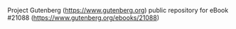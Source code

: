 Project Gutenberg (https://www.gutenberg.org) public repository for eBook #21088 (https://www.gutenberg.org/ebooks/21088)
